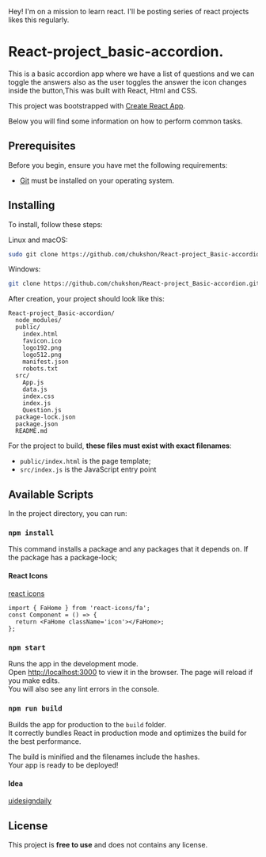 Hey! I'm on a mission to learn react. I'll be posting series of react projects likes this regularly.


# React-project_basic-accordion.
This is a basic accordion app where we have a list of questions and we can toggle the answers also as the user toggles the answer the icon changes inside the button,This was built with React, Html and CSS. 

This project was bootstrapped with [Create React App](https://github.com/facebookincubator/create-react-app).

Below you will find some information on how to perform common tasks.<br>


## Prerequisites

Before you begin, ensure you have met the following requirements:

* [Git](https://git-scm.com/downloads "Download Git") must be installed on your operating system.

## Installing

To install, follow these steps:

Linux and macOS:

```bash
sudo git clone https://github.com/chukshon/React-project_Basic-accordion.git
```

Windows:

```bash
git clone https://github.com/chukshon/React-project_Basic-accordion.git
```

After creation, your project should look like this:

```
React-project_Basic-accordion/
  node_modules/
  public/
    index.html
    favicon.ico
    logo192.png
    logo512.png
    manifest.json
    robots.txt
  src/
    App.js
    data.js
    index.css
    index.js
    Question.js
  package-lock.json
  package.json
  README.md
```

For the project to build, **these files must exist with exact filenames**:

* `public/index.html` is the page template;
* `src/index.js` is the JavaScript entry point




## Available Scripts

In the project directory, you can run:

### `npm install`
This command installs a package and any packages that it depends on. If the package has a package-lock;

#### React Icons

[react icons](https://react-icons.github.io/react-icons/)

```How to use
import { FaHome } from 'react-icons/fa';
const Component = () => {
  return <FaHome className='icon'></FaHome>;
};
```

### `npm start`

Runs the app in the development mode.<br>
Open [http://localhost:3000](http://localhost:3000) to view it in the browser.
The page will reload if you make edits.<br>
You will also see any lint errors in the console.


### `npm run build`

Builds the app for production to the `build` folder.<br>
It correctly bundles React in production mode and optimizes the build for the best performance.

The build is minified and the filenames include the hashes.<br>
Your app is ready to be deployed!


#### Idea

[uidesigndaily](https://uidesigndaily.com/posts/sketch-accordion-website-day-1175)


## License

This project is **free to use** and does not contains any license.
